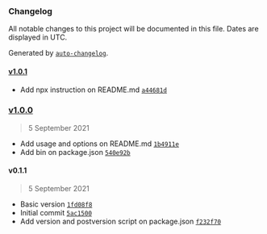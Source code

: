### Changelog

All notable changes to this project will be documented in this file. Dates are displayed in UTC.

Generated by [`auto-changelog`](https://github.com/CookPete/auto-changelog).

#### [v1.0.1](https://github.com/tektrans/tektrans-machine-id/compare/v1.0.0...v1.0.1)

- Add npx instruction on README.md [`a44681d`](https://github.com/tektrans/tektrans-machine-id/commit/a44681d04c91b79fc6fad164df1a89d6b6be6c18)

### [v1.0.0](https://github.com/tektrans/tektrans-machine-id/compare/v0.1.1...v1.0.0)

> 5 September 2021

- Add usage and options on README.md [`1b4911e`](https://github.com/tektrans/tektrans-machine-id/commit/1b4911ea493759ce77fe31fc518c51a633fdfe57)
- Add bin on package.json [`540e92b`](https://github.com/tektrans/tektrans-machine-id/commit/540e92bdeb62024439c94c58803a36be825ad4d0)

#### v0.1.1

> 5 September 2021

- Basic version [`1fd08f8`](https://github.com/tektrans/tektrans-machine-id/commit/1fd08f81dfa56c9795bd7753d17a757e25e36040)
- Initial commit [`5ac1500`](https://github.com/tektrans/tektrans-machine-id/commit/5ac15005831cc013b5d71c7f3c64b77e2921aa23)
- Add version and postversion script on package.json [`f232f70`](https://github.com/tektrans/tektrans-machine-id/commit/f232f70fdf2b8665c9f46cd87325f73b6f32aa3a)
